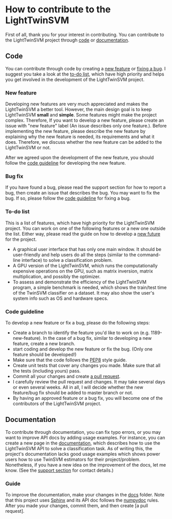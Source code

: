 # How to contribute to the LightTwinSVM
First of all, thank you for your interest in contributing. You can contribute to the LightTwinSVM project through [code](#code) or [documentation](#documentation).

## Code
You can contribute through code by creating a [new feature](#new-feature) or [fixing a bug](#bug-fix). I suggest you take a look at the [to-do list](#to-do-list), which have high priority and helps you get involved in the development of the LightTwinSVM project.

### New feature
Developing new features are very much appreciated and makes the LightTwinSVM a better tool. However, the main design goal is to keep LightTwinSVM **small** and **simple**. Some features might make the project complex. Therefore, If you want to develop a new feature, please create an issue with "new feature" label (An issue describes only one feature.). Before implementing the new feature, please describe the new feature by explaining why the new feature is needed, its requirements and what it does. Therefore, we discuss whether the new feature can be added to the LightTwinSVM or not.

After we agreed upon the development of the new feature, you should follow the [code guideline](#code-guideline) for developing the new feature.

### Bug fix
If you have found a bug, please read the support section for how to report a bug, then create an issue that describes the bug. You may want to fix the bug. If so, please follow the [code guideline](#code-guideline) for fixing a bug.

### To-do list
This is a list of features, which have high priority for the LightTwinSVM project. You can work on one of the following features or a new one outside the list. Either way, please read the guide on how to develop a [new future](#new-feature) for the project.

- A graphical user interface that has only one main window. It should be user-friendly and help users do all the steps (similar to the command-line interface) to solve a classification problem.
- A GPU version of the LightTwinSVM, which runs the computationally expensive operations on the GPU, such as matrix inversion, matrix multiplication, and possibly the optimizer.
- To assess and demonstrate the efficiency of the LightTwinSVM program, a simple benchmark is needed, which shows the train/test time of the TwinSVM classifier on a dataset. It may also show the user's system info such as OS and hardware specs.

### Code guideline
To develop a new feature or fix a bug, please do the following steps:
- Create a branch to identify the feature you'd like to work on (e.g. 1189-new-feature). In the case of a bug fix, similar to developing a new feature, create a new branch.
- start coding and develop the new feature or fix the bug. (Only one feature should be developed!)
- Make sure that the code follows the [PEP8](https://pep8.org/) style guide.
- Create unit tests that cover any changes you made. Make sure that all the tests (including yours) pass.
- Commit all your changes and create [a pull request](https://help.github.com/en/articles/creating-a-pull-request).
- I carefully review the pull request and changes. It may take several days or even several weeks. All in all, I will decide whether the new feature/bug fix should be added to master branch or not.
- By having an approved feature or a bug fix, you will become one of the contributors of the LightTwinSVM project.

## Documentation
To contribute through documentation, you can fix typo errors, or you may want to improve API docs by adding usage examples. For instance, you can create a new page in the [documentation](https://lighttwinsvm.readthedocs.io/en/latest/), which describes how to use the LightTwinSVM API to solve a classification task. As of writing this, the project's documentation lacks good usage examples which shows power users how to use TwinSVM estimators for their project/problem. Nonetheless, if you have a new idea on the improvement of the docs, let me know. (See the [support section](https://github.com/mir-am/LightTwinSVM#support) for contact details.)

### Guide
To improve the documentation, make your changes in the [docs](https://github.com/mir-am/LightTwinSVM/tree/master/docs) folder. Note that this project uses [Sphinx](http://sphinx-doc.org/) and its API doc follows the [numpydoc](https://numpydoc.readthedocs.io/en/latest/format.html) rules. After you made your changes, commit them, and then create [a pull request].